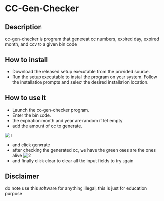 # CC-Gen-Checker
## Description
cc-gen-checker is program that genereat cc numbers, expired day, expired month, and ccv to a given bin code
## How to install 
* Download the released setup executable from the provided source.
* Run the setup executable to install the program on your system. Follow the installation prompts and select the desired installation location.
## How to use it
* Launch the cc-gen-checker program.
* Enter the bin code.
* the expiration month and year are random if let empty
* add the amount of cc to generate.

![1](https://github.com/0xissam/cc-gen-checker/assets/89690781/20595754-b85e-4d4c-a079-7c65c32e4217)
* and click generate
* after checking the generated cc, we have the green ones are the ones alive
![2](https://github.com/0xissam/cc-gen-checker/assets/89690781/791681fd-1e19-475e-a964-f197a8bef837)
* and finally click clear to clear all the input fields to try again
## Disclaimer
do note use this software for anything illegal, this is just for education purpose
